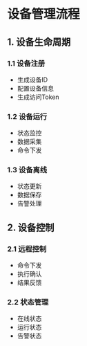 # 设备管理流程

## 1. 设备生命周期
### 1.1 设备注册
- 生成设备ID
- 配置设备信息
- 生成访问Token

### 1.2 设备运行
- 状态监控
- 数据采集
- 命令下发

### 1.3 设备离线
- 状态更新
- 数据保存
- 告警处理

## 2. 设备控制
### 2.1 远程控制
- 命令下发
- 执行确认
- 结果反馈

### 2.2 状态管理
- 在线状态
- 运行状态
- 告警状态
